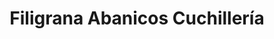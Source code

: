 ---
title: "Filigrana Abanicos Cuchillería"
url: /toledo/filigrana-abanicos-cuchilleria/
shop: Andenken
---